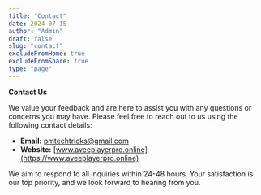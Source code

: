 ```yaml
---
title: "Contact"
date: 2024-07-15
author: "Admin"
draft: false
slug: "contact"
excludeFromHome: true
excludeFromShare: true
type: "page"
---
```


**Contact Us**

We value your feedback and are here to assist you with any questions or concerns you may have. Please feel free to reach out to us using the following contact details:

- **Email:** [pmtechtricks@gmail.com](mailto:pmtechtricks@gmail.com)
- **Website:** [www.aveeplayerpro.online](https://www.aveeplayerpro.online)

We aim to respond to all inquiries within 24-48 hours. Your satisfaction is our top priority, and we look forward to hearing from you.
